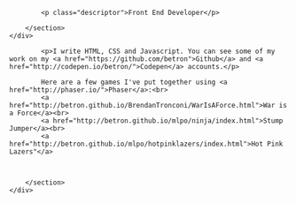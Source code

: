 <html lang="en">
<head>

<meta charset="UTF-8"/>
<meta name="viewport" content="width=device-width, initial-scale=1">

<title>Brendan Tronconi </title>
<meta name="author" content="Brendan Tronconi">

<meta name="language" content="en"/>
<meta name="description" content="Front End Web Developer, Brooklyn, New York, N.Y."/>


<link rel="shortcut icon" href="http://brendantronconi.com/favicon.ico">

<meta name="viewport" content="width=device-width, user-scalable=yes, initial-scale=1, user-scalable=1"/>


</head>
<body>




<div class="full-width">
	<div class="wrapper container">
		<section class="main main--wider">
			
			<p class="descriptor">Front End Developer</p>

		</section>
	</div>
</div>




<div class="full-width">
	<div class="wrapper container">
		<section class="main main--wider">
			
			<p>I write HTML, CSS and Javascript. You can see some of my work on my <a href="https://github.com/betron">Github</a> and <a href="http://codepen.io/betron/">Codepen</a> accounts.</p>
			
			Here are a few games I've put together using <a href="http://phaser.io/">Phaser</a>:<br>
			<a href="http://betron.github.io/BrendanTronconi/WarIsAForce.html">War is a Force</a><br>
			<a href="http://betron.github.io/mlpo/ninja/index.html">Stump Jumper</a><br>
			<a href="http://betron.github.io/mlpo/hotpinklazers/index.html">Hot Pink Lazers"</a>
		
 
			
		</section>
	</div>
</div>

</body>
</html>
